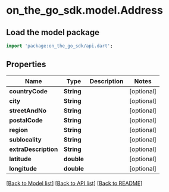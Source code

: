# on_the_go_sdk.model.Address

## Load the model package
```dart
import 'package:on_the_go_sdk/api.dart';
```

## Properties
Name | Type | Description | Notes
------------ | ------------- | ------------- | -------------
**countryCode** | **String** |  | [optional] 
**city** | **String** |  | [optional] 
**streetAndNo** | **String** |  | [optional] 
**postalCode** | **String** |  | [optional] 
**region** | **String** |  | [optional] 
**sublocality** | **String** |  | [optional] 
**extraDescription** | **String** |  | [optional] 
**latitude** | **double** |  | [optional] 
**longitude** | **double** |  | [optional] 

[[Back to Model list]](../README.md#documentation-for-models) [[Back to API list]](../README.md#documentation-for-api-endpoints) [[Back to README]](../README.md)


